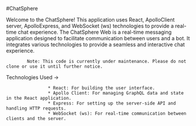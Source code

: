 #ChatSphere

Welcome to the ChatSphere! This application uses React, ApolloClient server, ApolloExpress, and WebSocket (ws) technologies to provide a real-time chat experience.
The ChatSphere Web is a real-time messaging application designed to facilitate communication between users and a bot. It integrates various technologies to provide a seamless and interactive chat experience.


            Note: This code is currently under maintenance. Please do not clone or use it until further notice.


Technologies Used ->

                    * React: For building the user interface.
                    * Apollo Client: For managing GraphQL data and state in the React application.
                    * Express: For setting up the server-side API and handling HTTP requests.
                    * WebSocket (ws): For real-time communication between clients and the server.
